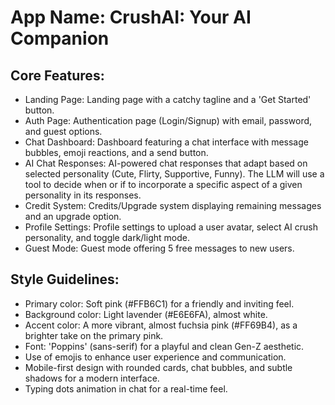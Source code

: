 # **App Name**: CrushAI: Your AI Companion

## Core Features:

- Landing Page: Landing page with a catchy tagline and a 'Get Started' button.
- Auth Page: Authentication page (Login/Signup) with email, password, and guest options.
- Chat Dashboard: Dashboard featuring a chat interface with message bubbles, emoji reactions, and a send button.
- AI Chat Responses: AI-powered chat responses that adapt based on selected personality (Cute, Flirty, Supportive, Funny). The LLM will use a tool to decide when or if to incorporate a specific aspect of a given personality in its responses.
- Credit System: Credits/Upgrade system displaying remaining messages and an upgrade option.
- Profile Settings: Profile settings to upload a user avatar, select AI crush personality, and toggle dark/light mode.
- Guest Mode: Guest mode offering 5 free messages to new users.

## Style Guidelines:

- Primary color: Soft pink (#FFB6C1) for a friendly and inviting feel.
- Background color: Light lavender (#E6E6FA), almost white.
- Accent color: A more vibrant, almost fuchsia pink (#FF69B4), as a brighter take on the primary pink.
- Font: 'Poppins' (sans-serif) for a playful and clean Gen-Z aesthetic.
- Use of emojis to enhance user experience and communication.
- Mobile-first design with rounded cards, chat bubbles, and subtle shadows for a modern interface.
- Typing dots animation in chat for a real-time feel.